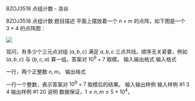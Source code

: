 



BZOJ3518 点组计数 - 洛谷














BZOJ3518 点组计数
题目描述
平面上摆放着一个 $n\times m$ 的点阵，如下图是一个 $3\times 4$ 的点阵图：

![](https://cdn.luogu.com.cn/upload/image_hosting/6tq3jene.png)

现问，有多少个三元点对组 $(a,b,c)$ 满足 $a,b,c$ 三点共线，顺序无关紧要，例如 $(a,b,c)$ 与 $(b,c,a)$ 算一组。答案对 $10^9+7$ 取模。
输入输出格式
输入格式

一行，两个正整数 $n,m$。
输出格式

一行一个整数，表示答案对 $10^9+7$ 取模后的结果。
输入输出样例
输入样例 #1
3 4
输出样例 #1
20
说明
数据保证，$1\leq n,m\leq 5\times 10^4$。






